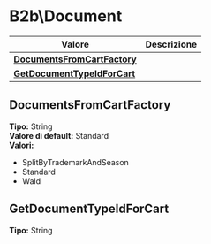 # B2b\Document
| Valore| Descrizione |
| --- | --- |
| **[DocumentsFromCartFactory](#documentsfromcartfactory)** |  |
| **[GetDocumentTypeIdForCart](#getdocumenttypeidforcart)** |  |

DocumentsFromCartFactory 
-----
**Tipo:** String	 
**Valore di default:** Standard	 
**Valori:**
* SplitByTrademarkAndSeason
* Standard
* Wald

GetDocumentTypeIdForCart 
-----
**Tipo:** String

